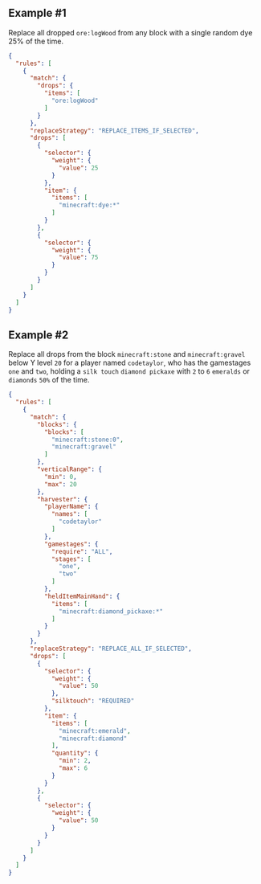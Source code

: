 ## Example #1

Replace all dropped `ore:logWood` from any block with a single random dye 25% of the time.

```json
{
  "rules": [
    {
      "match": {
        "drops": {
          "items": [
            "ore:logWood"
          ]
        }
      },
      "replaceStrategy": "REPLACE_ITEMS_IF_SELECTED",
      "drops": [
        {
          "selector": {
            "weight": {
              "value": 25
            }
          },
          "item": {
            "items": [
              "minecraft:dye:*"
            ]
          }
        },
        {
          "selector": {
            "weight": {
              "value": 75
            }
          }
        }
      ]
    }
  ]
}
```

## Example #2

Replace all drops from the block `minecraft:stone` and `minecraft:gravel` 
below Y level `20` for a player named `codetaylor`, who has the gamestages 
`one` and `two`, holding a `silk touch` `diamond pickaxe` with 
`2` to `6` `emeralds` or `diamonds` `50%` of the time.

```json
{
  "rules": [
    {
      "match": {
        "blocks": {
          "blocks": [
            "minecraft:stone:0",
            "minecraft:gravel"
          ] 
        },
        "verticalRange": {
          "min": 0,
          "max": 20
        },
        "harvester": {
          "playerName": {
            "names": [
              "codetaylor"
            ]
          },
          "gamestages": {
            "require": "ALL",
            "stages": [
              "one",
              "two"
            ]
          },
          "heldItemMainHand": {
            "items": [
              "minecraft:diamond_pickaxe:*"
            ]
          }
        }
      },
      "replaceStrategy": "REPLACE_ALL_IF_SELECTED",
      "drops": [
        {
          "selector": {
            "weight": {
              "value": 50
            },
            "silktouch": "REQUIRED"
          },
          "item": {
            "items": [
              "minecraft:emerald",
              "minecraft:diamond"
            ],
            "quantity": {
              "min": 2,
              "max": 6
            }
          }
        },
        {
          "selector": {
            "weight": {
              "value": 50
            }
          }
        }
      ]
    }
  ]
}
```